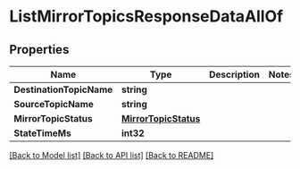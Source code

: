 # ListMirrorTopicsResponseDataAllOf

## Properties

Name | Type | Description | Notes
------------ | ------------- | ------------- | -------------
**DestinationTopicName** | **string** |  | 
**SourceTopicName** | **string** |  | 
**MirrorTopicStatus** | [**MirrorTopicStatus**](MirrorTopicStatus.md) |  | 
**StateTimeMs** | **int32** |  | 

[[Back to Model list]](../README.md#documentation-for-models) [[Back to API list]](../README.md#documentation-for-api-endpoints) [[Back to README]](../README.md)


